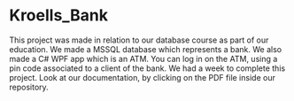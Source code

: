 # Kroells_Bank

This project was made in relation to our database course as part of our education.
We made a MSSQL database which represents a bank. We also made a C# WPF app which is an ATM. 
You can log in on the ATM, using a pin code associated to a client of the bank.
We had a week to complete this project. 
Look at our documentation, by clicking on the PDF file inside our repository.
